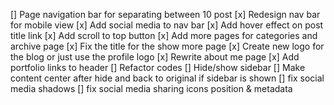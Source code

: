 [] Page navigation bar for separating between 10 post
[x] Redesign nav bar for mobile view
[x] Add social media to nav bar
[x] Add hover effect on post title link
[x] Add scroll to top button
[x] Add more pages for categories and archive page
[x] Fix the title for the show more page
[x] Create new logo for the blog or just use the profile logo
[x] Rewrite about me page
[x] Add portfolio links to header
[] Refactor codes
[] Hide/show sidebar
    [] Make content center after hide and back to original if sidebar is shown
[] fix social media shadows
[] fix social media sharing icons position & metadata
